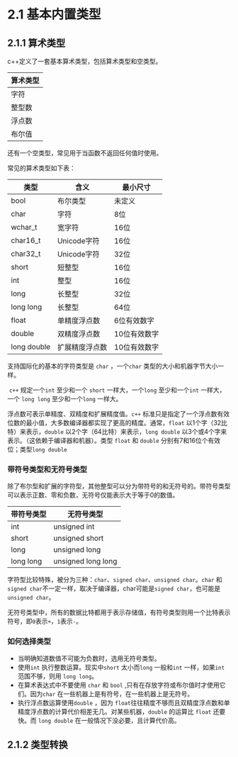 # 2.1 基本内置类型

## 2.1.1 算术类型

c++定义了一套基本算术类型，包括算术类型和空类型。

| 算术类型 |
| -------- |
| 字符     |
| 整型数   |
| 浮点数   |
| 布尔值   |

还有一个空类型，常见用于当函数不返回任何值时使用。

常见的算术类型如下表：

| 类型        | 含义           | 最小尺寸     |
| ----------- | -------------- | ------------ |
| bool        | 布尔类型       | 未定义       |
| char        | 字符           | 8位          |
| wchar_t     | 宽字符         | 16位         |
| char16_t    | Unicode字符    | 16位         |
| char32_t    | Unicode字符    | 32位         |
| short       | 短整型         | 16位         |
| int         | 整型           | 16位         |
| long        | 长整型         | 32位         |
| long long   | 长整型         | 64位         |
| float       | 单精度浮点数   | 6位有效数字  |
| double      | 双精度浮点数   | 10位有效数字 |
| long double | 扩展精度浮点数 | 10位有效数字 |

支持国际化的基本的字符类型是 `char` ，一个`char` 类型的大小和机器字节大小一样。

​	`c++` 规定一个`int` 至少和一个 `short` 一样大，一个`long` 至少和一个`int` 一样大，一个 `long long` 至少和一个`long` 一样大。

浮点数可表示单精度、双精度和扩展精度值。`c++` 标准只是指定了一个浮点数有效位数的最小值，大多数编译器都实现了更高的精度。通常，`float` 以1个字（32比特）来表示，`double` 以2个字（64比特）来表示，`long double` 以3个或4个字来表示。（这依赖于编译器和机器）。类型 `float` 和 `double` 分别有7和16位个有效位；类型`long double` 

### **带符号类型和无符号类型**

​	除了布尔型和扩展的字符型，其他整型可以分为带符号的和无符号的。带符号类型可以表示正数、零和负数，无符号仅能表示大于等于0的数值。

| 带符号类型 | 无符号类型         |
| ---------- | ------------------ |
| int        | unsigned int       |
| short      | unsigned short     |
| long       | unsigned long      |
| long long  | unsigned long long |

字符型比较特殊，被分为三种：`char`、`signed char`、`unsigned char`。`char` 和 `signed char`不一定一样，取决于编译器，char可能是`signed char`，也可能是 `unsigned char`。

无符号类型中，所有的数据比特都用于表示存储值，有符号类型则用一个比特表示符号，即`0`表示`+`，`1`表示`-`。

### **如何选择类型**

* 当明确知道数值不可能为负数时，选用无符号类型。
* 使用`int` 执行整数运算。现实中`short` 太小而`long` 一般和`int` 一样，如果`int` 范围不够，则用 `long long`。
* 在算术表达式中不要使用 `char` 和 `bool` ,只有在存放字符或布尔值时才使用它们。因为`char` 在一些机器上是有符号，在一些机器上是无符号。
* 执行浮点数运算使用`double` ，因为 `float`往往精度不够而且双精度浮点数和单精度浮点数的计算代价相差无几。对某些机器，`double` 的运算比 `float` 还要快。而 `long double` 在一般情况下没必要，且计算代价高。

## 2.1.2 类型转换

